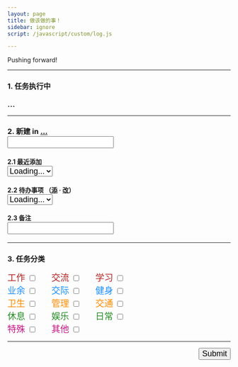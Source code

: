 ```yaml
---
layout: page
title: 做该做的事！
sidebar: ignore
script: /javascript/custom/log.js

---
```


Pushing forward!

---

<form action="https://script.google.com/macros/s/AKfycbxRYZQtTQ3qBQtxU5Q1iMV9_hlgvgALyTyID42IUNfDouFsajfN/exec" method="GET">

<h3><strong>1. 任务执行中</strong></h3>
<div id="log" style="font-size:20px;">...</div>

<hr>

<h3><strong>2. 新建</strong> in
<a href="https://docs.google.com/a/yuz.me/spreadsheets/d/1k6HhhgqxFaCh5VRzfqmkuODzh59lUI7TUpEEzhWUsLw/edit#gid=669333296" id="place">...</a> <span style="color:red;" id="test2"></span>
<br>
<input type="text" name="create" style="font-size:18px;">
</h3>

<h4>2.1 最近添加
<br>
<select name="create" id="recent" style="font-size:18px;">
<option selected value="">Loading...</option>
</select>
</h4>

<h4>2.2 待办事项
（<a href="http://yuz.me/task/">添</a> · <a href="http://yuz.me/d/me/log/">改</a>）
<br>
<select name="todo" id="todo" style="font-size:18px;">
<option selected value="">Loading...</option>
</select>
</h4>

<h4>2.3 备注
<br>
<input type="text" name="comment" style="font-size:18px;">
</h4>

<hr>

<h3><strong>3. 任务分类</strong>
<span style="color:red;" id="test"></span>
</h3>

<div style="font-size:20px;">
<label for="a1" style="color:FireBrick;">工作</label>
<input type="checkbox" id ="a1" name="category" value="工作">
&nbsp;&nbsp;&nbsp;&nbsp;
<label for="a2" style="color:FireBrick;">交流</label>
<input type="checkbox" id ="a2" name="category" value="交流">
&nbsp;&nbsp;&nbsp;&nbsp;
<label for="a3" style="color:FireBrick;">学习</label>
<input type="checkbox" id ="a3" name="category" value="学习">
<br>
<label for="a4" style="color:DodgerBlue;">业余</label>
<input type="checkbox" id ="a4" name="category" value="业余">
&nbsp;&nbsp;&nbsp;&nbsp;
<label for="a5" style="color:DodgerBlue;">交际</label>
<input type="checkbox" id ="a5" name="category" value="交际">
&nbsp;&nbsp;&nbsp;&nbsp;
<label for="a6" style="color:DodgerBlue;">健身</label>
<input type="checkbox" id ="a6" name="category" value="健身">
<br>
<label for="a7" style="color:DarkOrange;">卫生</label>
<input type="checkbox" id ="a7" name="category" value="卫生">
&nbsp;&nbsp;&nbsp;&nbsp;
<label for="a8" style="color:DarkOrange;">管理</label>
<input type="checkbox" id ="a8" name="category" value="管理">
&nbsp;&nbsp;&nbsp;&nbsp;
<label for="a9" style="color:DarkOrange;">交通</label>
<input type="checkbox" id ="a9" name="category" value="交通">
<br>
<label for="A1" style="color:ForestGreen;">休息</label>
<input type="checkbox" id ="A1" name="category" value="休息">
&nbsp;&nbsp;&nbsp;&nbsp;
<label for="A2" style="color:ForestGreen;">娱乐</label>
<input type="checkbox" id ="A2" name="category" value="娱乐">
&nbsp;&nbsp;&nbsp;&nbsp;
<label for="A3" style="color:ForestGreen;">日常</label>
<input type="checkbox" id ="A3" name="category" value="日常">
<br>
<label for="A4" style="color:MediumVioletRed;">特殊</label>
<input type="checkbox" id ="A4" name="category" value="特殊">
&nbsp;&nbsp;&nbsp;&nbsp;
<label for="A5" style="color:MediumVioletRed;">其他</label>
<input type="checkbox" id ="A5" name="category" value="其他">
</div>

<hr>

<p>
<input type="submit" value="Submit" id="submit" style="font-size:18px;float: right;margin-bottom:60px;">
</p>

</form>
